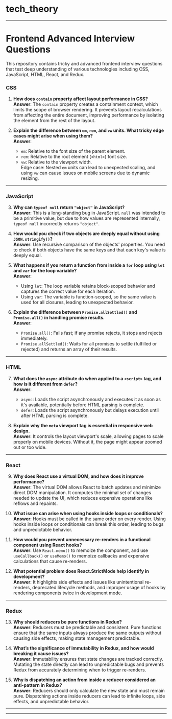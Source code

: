 # tech_theory


---

# Frontend Advanced Interview Questions

This repository contains tricky and advanced frontend interview questions that test deep understanding of various technologies including CSS, JavaScript, HTML, React, and Redux.

### **CSS**

1. **How does `contain` property affect layout performance in CSS?**  
   **Answer**: The `contain` property creates a containment context, which limits the scope of browser rendering. It prevents layout recalculations from affecting the entire document, improving performance by isolating the element from the rest of the layout.

2. **Explain the difference between `em`, `rem`, and `vw` units. What tricky edge cases might arise when using them?**  
   **Answer**:  
   - `em`: Relative to the font size of the parent element.  
   - `rem`: Relative to the root element (`<html>`) font size.  
   - `vw`: Relative to the viewport width.  
   Edge case: Nested `em` units can lead to unexpected scaling, and using `vw` can cause issues on mobile screens due to dynamic resizing.

---

### **JavaScript**

3. **Why can `typeof null` return `"object"` in JavaScript?**  
   **Answer**: This is a long-standing bug in JavaScript. `null` was intended to be a primitive value, but due to how values are represented internally, `typeof null` incorrectly returns `"object"`.

4. **How would you check if two objects are deeply equal without using `JSON.stringify()`?**  
   **Answer**: Use recursive comparison of the objects' properties. You need to check if both objects have the same keys and that each key's value is deeply equal.

5. **What happens if you return a function from inside a `for` loop using `let` and `var` for the loop variable?**  
   **Answer**:  
   - Using `let`: The loop variable retains block-scoped behavior and captures the correct value for each iteration.  
   - Using `var`: The variable is function-scoped, so the same value is used for all closures, leading to unexpected behavior.

6. **Explain the difference between `Promise.allSettled()` and `Promise.all()` in handling promise results.**  
   **Answer**:  
   - `Promise.all()`: Fails fast; if any promise rejects, it stops and rejects immediately.  
   - `Promise.allSettled()`: Waits for all promises to settle (fulfilled or rejected) and returns an array of their results.

---

### **HTML**

7. **What does the `async` attribute do when applied to a `<script>` tag, and how is it different from `defer`?**  
   **Answer**:  
   - `async`: Loads the script asynchronously and executes it as soon as it's available, potentially before HTML parsing is complete.  
   - `defer`: Loads the script asynchronously but delays execution until after HTML parsing is complete.

8. **Explain why the `meta` viewport tag is essential in responsive web design.**  
   **Answer**: It controls the layout viewport's scale, allowing pages to scale properly on mobile devices. Without it, the page might appear zoomed out or too wide.

---

### **React**

9. **Why does React use a virtual DOM, and how does it improve performance?**  
   **Answer**: The virtual DOM allows React to batch updates and minimize direct DOM manipulation. It computes the minimal set of changes needed to update the UI, which reduces expensive operations like reflows and repaints.

10. **What issue can arise when using hooks inside loops or conditionals?**  
    **Answer**: Hooks must be called in the same order on every render. Using hooks inside loops or conditionals can break this order, leading to bugs and unpredictable behavior.

11. **How would you prevent unnecessary re-renders in a functional component using React hooks?**  
    **Answer**: Use `React.memo()` to memoize the component, and use `useCallback()` or `useMemo()` to memoize callbacks and expensive calculations that cause re-renders.

12. **What potential problem does React.StrictMode help identify in development?**  
    **Answer**: It highlights side effects and issues like unintentional re-renders, deprecated lifecycle methods, and improper usage of hooks by rendering components twice in development mode.

---

### **Redux**

13. **Why should reducers be pure functions in Redux?**  
    **Answer**: Reducers must be predictable and consistent. Pure functions ensure that the same inputs always produce the same outputs without causing side effects, making state management predictable.

14. **What’s the significance of immutability in Redux, and how would breaking it cause issues?**  
    **Answer**: Immutability ensures that state changes are tracked correctly. Mutating the state directly can lead to unpredictable bugs and prevents Redux from accurately determining when to trigger re-renders.

15. **Why is dispatching an action from inside a reducer considered an anti-pattern in Redux?**  
    **Answer**: Reducers should only calculate the new state and must remain pure. Dispatching actions inside reducers can lead to infinite loops, side effects, and unpredictable behavior.

---
---
